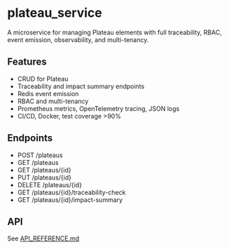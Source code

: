 # plateau_service

A microservice for managing Plateau elements with full traceability, RBAC, event emission, observability, and multi-tenancy.

## Features
- CRUD for Plateau
- Traceability and impact summary endpoints
- Redis event emission
- RBAC and multi-tenancy
- Prometheus metrics, OpenTelemetry tracing, JSON logs
- CI/CD, Docker, test coverage >90%

## Endpoints
- POST /plateaus
- GET /plateaus
- GET /plateaus/{id}
- PUT /plateaus/{id}
- DELETE /plateaus/{id}
- GET /plateaus/{id}/traceability-check
- GET /plateaus/{id}/impact-summary

## API
See [API_REFERENCE.md](./API_REFERENCE.md)
